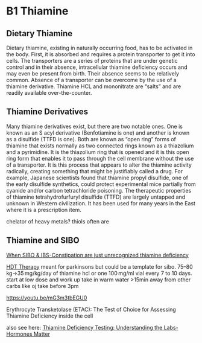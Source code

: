 # B1 Thiamine
## Dietary Thiamine
Dietary thiamine, existing in naturally occurring food, has to be activated in the body. First, it is absorbed and requires a protein transporter to get it into cells. The transporters are a series of proteins that are under genetic control and in their absence, intracellular thiamine deficiency occurs and may even be present from birth. Their absence seems to be relatively common. Absence of a transporter can be overcome by the use of a thiamine derivative. Thiamine HCL and mononitrate are “salts” and are readily available over-the-counter.  

## Thiamine Derivatives
Many thiamine derivatives exist, but there are two notable ones. One is known as an S acyl derivative (Benfotiamine is one) and another is known as a disulfide (TTFD is one). Both are known as “open ring” forms of thiamine that exists normally as two connected rings known as a thiazolium and a pyrimidine. It is the thiazolium ring that is opened and it is this open ring form that enables it to pass through the cell membrane without the use of a transporter. It is this process that appears to alter the thiamine activity radically, creating something that might be justifiably called a drug. For example, Japanese scientists found that thiamine propyl disulfide, one of the early disulfide synthetics, could protect experimental mice partially from cyanide and/or carbon tetrachloride poisoning. The therapeutic properties of thiamine tetrahydrofurfuryl disulfide (TTFD) are largely untapped and unknown in Western civilization. It has been used for many years in the East where it is a prescription item.

chelator of heavy metals? thiols often are

## Thiamine and SIBO
[When SIBO & IBS-Constipation are just unrecognized thiamine deficiency](https://www.eonutrition.co.uk/post/when-sibo-ibs-constipation-are-just-unrecognized-thiamine-deficiency)

[HDT Therapy](https://highdosethiamine.org/hdt-therapy/) meant for parkinsons but could be a template for sibo.
75–80 kg→35 mg/kg/day of thiamine hcl or one 100 mg/ml vial every 7 to 10 days.
start at low dose and work up
take in warm water >15min away from other carbs like oj
take before 3pm

https://youtu.be/mG3m3tbEGU0

Erythrocyte Transketolase (ETAC): The Test of Choice for Assessing Thiamine Deficiency inside the cell  
  
also see here: [Thiamine Deficiency Testing: Understanding the Labs- Hormones Matter](http://www.hormonesmatter.com/thiamine-deficiency-testing-understanding-labs/)